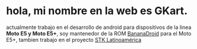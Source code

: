 # hola, mi nombre en la web es **GKart**.
 actualmente trabajo en el desarrollo de android para dispositivos de la linea **Moto E5 y Moto E5+**, soy mantenedor de la ROM [BananaDroid](https://github.com/BananaDroid) para el Moto E5+, tambien trabajo en el proyecto [STK Latinoamérica](https://gitlab.com/stk-latam)
